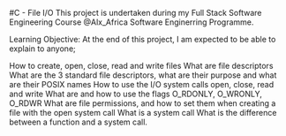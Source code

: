 #C - File I/O This project is undertaken during my Full Stack Software Engineering Course @Alx_Africa Software Enginerring Programme.

Learning Objective: At the end of this project, I am expected to be able to explain to anyone;

How to create, open, close, read and write files
What are file descriptors
What are the 3 standard file descriptors, what are their purpose and what are their POSIX names
How to use the I/O system calls open, close, read and write
What are and how to use the flags O_RDONLY, O_WRONLY, O_RDWR
What are file permissions, and how to set them when creating a file with the open system call
What is a system call
What is the difference between a function and a system call.
